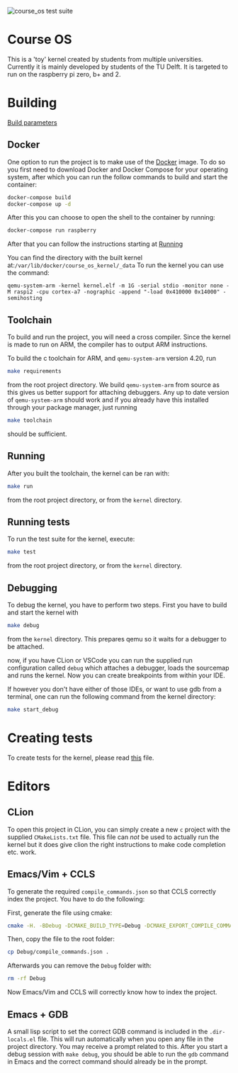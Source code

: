 ![course_os test suite](https://github.com/rellermeyer/course_os/workflows/course_os%20test%20suite/badge.svg)

# Course OS

This is a 'toy' kernel created by students from multiple universities.
Currently it is mainly developed by students of the TU Delft.
It is targeted to run on the raspberry pi zero, b+ and 2.

# Building

[Build parameters](kernel/README.md)

## Docker
One option to run the project is to make use of the [Docker](https://www.docker.com/) image. To do so you first need to download Docker and Docker Compose for your operating system, after which you can run the follow commands to build and start the container:

```bash
docker-compose build
docker-compose up -d
```

After this you can choose to open the shell to the container by running:
```bash
docker-compose run raspberry
```
After that you can follow the instructions starting at [Running](#running)

You can find the directory with the built kernel at:`/var/lib/docker/course_os_kernel/_data`
To run the kernel you can use the command:
```base
qemu-system-arm -kernel kernel.elf -m 1G -serial stdio -monitor none -M raspi2 -cpu cortex-a7 -nographic -append "-load 0x410000 0x14000" -semihosting
```


## Toolchain
To build and run the project, you will need a cross compiler. Since the kernel is made to run on ARM, the compiler has to output ARM instructions.

To build the c toolchain for ARM, and `qemu-system-arm` version 4.20, run
```bash
make requirements
```
from the root project directory. We build `qemu-system-arm` from source as this gives us better support
for attaching debuggers. Any up to date version of `qemu-system-arm` should work and if you already have this installed
through your package manager, just running
```bash
make toolchain
```
should be sufficient.

## Running

After you built the toolchain, the kernel can be ran with:
```bash
make run
```
from the root project directory, or from the `kernel` directory.

## Running tests

To run the test suite for the kernel, execute:

```bash
make test
```
from the root project directory, or from the `kernel` directory.


## Debugging

To debug the kernel, you have to perform two steps. First you have to build and start the kernel with
```bash
make debug
```

from the `kernel` directory. This prepares qemu so it waits for a debugger to be attached.

now, if you have CLion or VSCode you can run the supplied run configuration called `debug` which attaches a debugger, loads the sourcemap and runs the kernel. Now you can create breakpoints from within your IDE.

If however you don't have either of those IDEs, or want to use gdb from a terminal, one can run the following command from the kernel directory:
```bash
make start_debug
```

# Creating tests

To create tests for the kernel, please read [this](kernel/src/test/README.md) file.

# Editors

## CLion

To open this project in CLion, you can simply create a new `c` project with the supplied `CMakeLists.txt` file.
This file can *not* be used to actually run the kernel but it does give clion the right instructions to make code completion etc. work.

## Emacs/Vim + CCLS

To generate the required `compile_commands.json` so that CCLS correctly index the project. You have to do the following:

First, generate the file using cmake:
```bash
cmake -H. -BDebug -DCMAKE_BUILD_TYPE=Debug -DCMAKE_EXPORT_COMPILE_COMMANDS=YES
```
Then, copy the file to the root folder:
```bash
cp Debug/compile_commands.json .
```

Afterwards you can remove the `Debug` folder with:
```bash
rm -rf Debug
```

Now Emacs/Vim and CCLS will correctly know how to index the project.

## Emacs + GDB

A small lisp script to set the correct GDB command is included in the `.dir-locals.el` file. This will run automatically when you open any file in the project directory. You may receive a prompt related to this. After you start a debug session with `make debug`, you should be able to run the `gdb` command in Emacs and the correct command should already be in the prompt.
